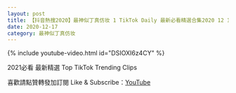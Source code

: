```yaml
---
layout: post
title: 【抖音熱搜2020】最神似丁真仿妆 1 TikTok Daily 最新必看精選合集2020 12 17
date: 2020-12-17
category: 最神似丁真仿妆
---
```


{% include youtube-video.html id="DSIOXI6z4CY" %}

2021必看 最新精選 Top TikTok Trending Clips

喜歡請點贊轉發加訂閱 Like & Subscribe：[YouTube](https://www.youtube.com/channel/UCAoR7VcanIPd04uEq_GIylA/videos)

